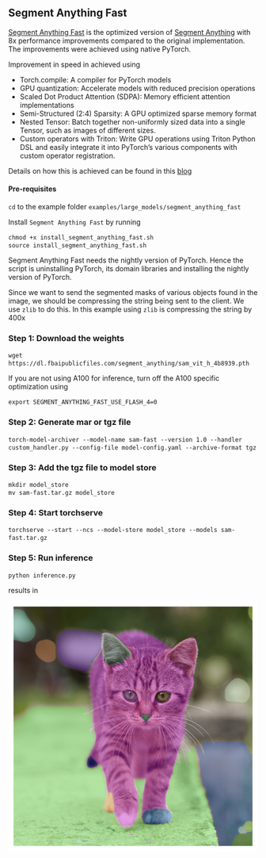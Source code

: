 
## Segment Anything Fast

[Segment Anything Fast](https://github.com/pytorch-labs/segment-anything-fast) is the optimized version of [Segment Anything](https://github.com/facebookresearch/segment-anything) with 8x performance improvements compared to the original implementation. The improvements were achieved using native PyTorch.

Improvement in speed in achieved using
- Torch.compile: A compiler for PyTorch models
- GPU quantization: Accelerate models with reduced precision operations
- Scaled Dot Product Attention (SDPA): Memory efficient attention implementations
- Semi-Structured (2:4) Sparsity: A GPU optimized sparse memory format
- Nested Tensor: Batch together non-uniformly sized data into a single Tensor, such as images of different sizes.
- Custom operators with Triton: Write GPU operations using Triton Python DSL and easily integrate it into PyTorch’s various components with custom operator registration.

Details on how this is achieved can be found in this [blog](https://pytorch.org/blog/accelerating-generative-ai/)

#### Pre-requisites

`cd` to the example folder `examples/large_models/segment_anything_fast`

Install `Segment Anything Fast` by running
```
chmod +x install_segment_anything_fast.sh
source install_segment_anything_fast.sh
```
Segment Anything Fast needs the nightly version of PyTorch. Hence the script is uninstalling PyTorch, its domain libraries and installing the nightly version of PyTorch.

Since we want to send the segmented masks of various objects found in the image, we should be compressing the string being sent to the client. We use `zlib` to do this. In this example using `zlib` is compressing the string by 400x

### Step 1: Download the weights

```
wget https://dl.fbaipublicfiles.com/segment_anything/sam_vit_h_4b8939.pth
```

If you are not using A100 for inference, turn off the A100 specific optimization using
```
export SEGMENT_ANYTHING_FAST_USE_FLASH_4=0
```

### Step 2: Generate mar or tgz file

```
torch-model-archiver --model-name sam-fast --version 1.0 --handler custom_handler.py --config-file model-config.yaml --archive-format tgz
```

### Step 3: Add the tgz file to model store

```
mkdir model_store
mv sam-fast.tar.gz model_store
```

### Step 4: Start torchserve

```
torchserve --start --ncs --model-store model_store --models sam-fast.tar.gz
```

### Step 5: Run inference

```
python inference.py
```

results in

![kitten_mask_sam_fast](./kitten_mask_fast.png)

